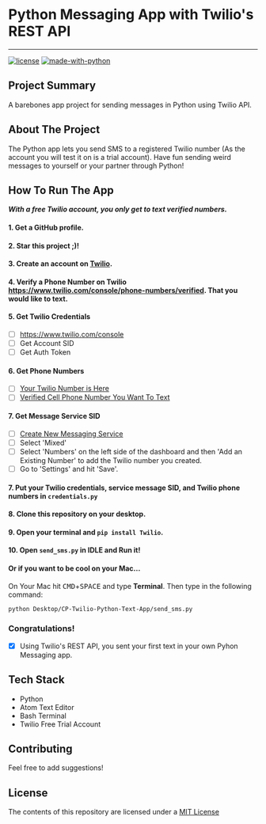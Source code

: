 # Python Messaging App with Twilio's REST API
---------------------------------------------
[![license](https://img.shields.io/github/license/DAVFoundation/captain-n3m0.svg?style=flat-square)](https://github.com/DAVFoundation/captain-n3m0/blob/master/LICENSE)
[![made-with-python](https://img.shields.io/badge/Made%20with-Python-1f425f.svg)](https://www.python.org/)

## Project Summary
A barebones app project for sending messages in Python using Twilio API.

## About The Project
The Python app lets you send SMS to a registered Twilio number (As the account you will test it on is a trial account). Have fun sending weird messages to
yourself or your partner through Python!

## How To Run The App

***With a free Twilio account, you only get to text verified numbers.***
#### 1. Get a GitHub  profile.
#### 2. Star this project ;)!
#### 3. Create an account on [Twilio](http://twilio.com).
#### 4. Verify a Phone Number on Twilio https://www.twilio.com/console/phone-numbers/verified. That you would like to text.
#### 5. Get Twilio Credentials
- [ ] https://www.twilio.com/console 
- [ ] Get Account SID
- [ ] Get Auth Token
#### 6. Get Phone Numbers
- [ ] [Your Twilio Number is Here](https://www.twilio.com/console/phone-numbers/incoming)
- [ ] [Verified Cell Phone Number You Want To Text](https://www.twilio.com/console/phone-numbers/verified)
#### 7. Get Message Service SID
- [ ] [Create New Messaging Service](https://www.twilio.com/console/sms/services/) 
- [ ] Select 'Mixed'
- [ ] Select 'Numbers' on the left side of the dashboard and then 'Add an Existing Number' to add the Twilio number you created.
- [ ] Go to 'Settings' and hit 'Save'.
#### 7. Put your Twilio credentials, service message SID, and Twilio phone numbers in `credentials.py`
#### 8. Clone this repository on your desktop.
#### 9. Open your terminal and `pip install Twilio`.
#### 10. Open `send_sms.py` in **IDLE** and Run it!
#### Or if you want to be cool on your Mac...
On Your Mac hit <kbd>CMD</kbd>+<kbd>SPACE</kbd> and type **Terminal**.
Then type in the following command:
```
python Desktop/CP-Twilio-Python-Text-App/send_sms.py
```
### Congratulations!
- [X] Using Twilio's REST API, you sent your first text in your own Pyhon Messaging app.

## Tech Stack
* Python
* Atom Text Editor
* Bash Terminal
* Twilio Free Trial Account

## Contributing
Feel free to add suggestions!

## License
The contents of this repository are licensed under a [MIT License](https://opensource.org/licenses/MIT)

